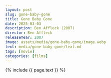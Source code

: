 ```yaml
---
layout: post
slug: gone-baby-gone
title: Gone Baby Gone
date: 2025-03-03
description: Ben Affleck (2007)
director: Ben Affleck
releaseYear: 2007
image: assets/media/gone-baby-gone/image.webp
text: media/gone-baby-gone/text.md
tags: [movie]
categories: [films]
---
```


{% include  {{ page.text }} %}



